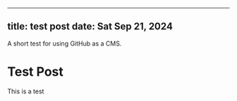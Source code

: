 ___
title: test post
date: Sat Sep 21, 2024
---
A short test for using GitHub as a CMS.
<!-- end -->
<h1>Test Post</h1>
<p>This is a test</p>

